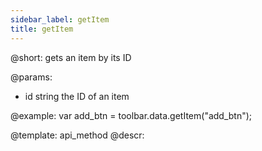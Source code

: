 ```yaml
---
sidebar_label: getItem
title: getItem
---          
```


@short: gets an item by its ID

@params:
- id 		string		 the ID of an item

@example:
var add_btn = toolbar.data.getItem("add_btn");

@template: api_method
@descr: